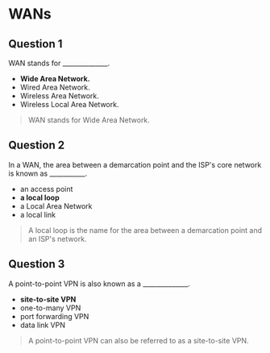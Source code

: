 # WANs

## Question 1

WAN stands for ______________.

* **Wide Area Network.**
* Wired Area Network.
* Wireless Area Network.
* Wireless Local Area Network.

> WAN stands for Wide Area Network.

## Question 2

In a WAN, the area between a demarcation point and the ISP's core network is known as ___________.

* an access point
* **a local loop**
* a Local Area Network
* a local link

> A local loop is the name for the area between a demarcation point and an ISP's network.

## Question 3

A point-to-point VPN is also known as a ______________.

* **site-to-site VPN**
* one-to-many VPN
* port forwarding VPN
* data link VPN

> A point-to-point VPN can also be referred to as a site-to-site VPN.